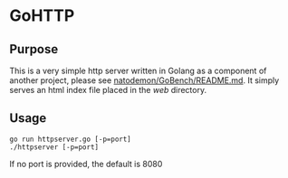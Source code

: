 # GoHTTP

## Purpose

This is a very simple http server written in Golang as a component of another project, please see [natodemon/GoBench/README.md](https://github.com/natodemon/GoBench). It simply serves an html index file placed in the *web* directory.

## Usage

    go run httpserver.go [-p=port]
    ./httpserver [-p=port]

If no port is provided, the default is 8080